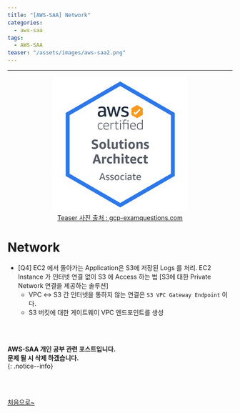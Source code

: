 ```yaml
---
title: "[AWS-SAA] Network"
categories:
  - aws-saa
tags:
  - AWS-SAA
teaser: "/assets/images/aws-saa2.png"
---
```

<!-- Created by Chae Seung Min - CarefreeLife
Visit my Programming blog: https://carefreelife98.github.io --> 
---

<div style="text-align: center;">
  <img src="/assets/images/aws-saa.png" alt="aws-saa_Procdess" width="60%" min-width="200px" itemprop="image"><br>
  <a href="https://www.gcp-examquestions.com/course/aws-certified-solutions-architect-associate-saa-c02-actual-exam/">Teaser 사진 출처 : gcp-examquestions.com</a>
</div>

# Network

- [Q4] 
EC2 에서 돌아가는 Application은 S3에 저장된 Logs 를 처리.
EC2 Instance 가 인터넷 연결 없이 S3 에 Access 하는 법
[S3에 대한 Private Network 연결을 제공하는 솔루션]
    - VPC ↔ S3 간 인터넷을 통하지 않는 연결은 `S3 VPC Gateway Endpoint` 이다.
    - S3 버킷에 대한 게이트웨이 VPC 엔드포인트를 생성

<br><br>






**AWS-SAA 개인 공부 관련 포스트입니다.** <br>
**문제 될 시 삭제 하겠습니다.** <br>
{: .notice--info}


<br><br>

[처음으로~](#)